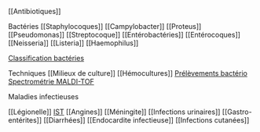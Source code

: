 [[Antibiotiques]]

Bactéries
[[Staphylocoques]]
[[Campylobacter]]
[[Proteus]]
[[Pseudomonas]]
[[Streptocoque]]
[[Entérobactéries]]
[[Entérocoques]]
[[Neisseria]]
[[Listeria]]
[[Haemophilus]]

[Classification bactéries](Classification%20bactéries.md)

Techniques
[[Milieux de culture]]
[[Hémocultures]]
[Prélèvements bactério](Prélèvements%20bactério.md)
[Spectrométrie MALDI-TOF](Spectrométrie%20MALDI-TOF.md)

Maladies infectieuses

[[Légionelle]]
[IST](IST.md)
[[Angines]]
[[Méningite]]
[[Infections urinaires]]
[[Gastro-entérites]]
[[Diarrhées]]
[[Endocardite infectieuse]]
[[Infections cutanées]]